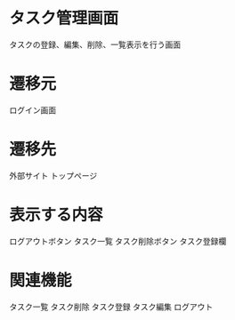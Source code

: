 # タスク管理画面
タスクの登録、編集、削除、一覧表示を行う画面

# 遷移元
ログイン画面

# 遷移先
外部サイト
トップページ

# 表示する内容
ログアウトボタン
タスク一覧
タスク削除ボタン
タスク登録欄

# 関連機能
タスク一覧
タスク削除
タスク登録
タスク編集
ログアウト
